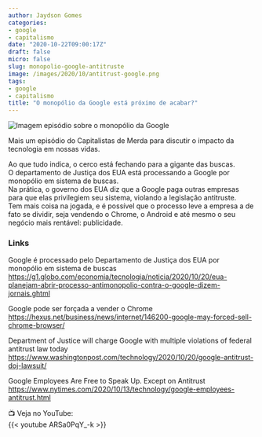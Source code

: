 ```yaml
---
author: Jaydson Gomes
categories:
- google
- capitalismo
date: "2020-10-22T09:00:17Z"
draft: false
micro: false
slug: monopolio-google-antitruste
image: /images/2020/10/antitrust-google.png
tags:
- google
- capitalismo
title: "O monopólio da Google está próximo de acabar?"
---
```

![Imagem episódio sobre o monopólio da Google](/images/2020/10/antitrust-google.png)  

Mais um episódio do Capitalistas de Merda para discutir o impacto da tecnologia em nossas vidas.  

Ao que tudo indica, o cerco está fechando para a gigante das buscas.  
O departamento de Justiça dos EUA está processando a Google por monopólio em sistema de buscas.  
Na prática, o governo dos EUA diz que a Google paga outras empresas para que elas privilegiem seu sistema, violando a legislação antitruste.  
Tem mais coisa na jogada, e é possível que o processo leve a empresa a de fato se dividir, seja vendendo o Chrome, o Android e até mesmo o seu negócio mais rentável: publicidade.  

### Links
Google é processado pelo Departamento de Justiça dos EUA por monopólio em sistema de buscas  
https://g1.globo.com/economia/tecnologia/noticia/2020/10/20/eua-planejam-abrir-processo-antimonopolio-contra-o-google-dizem-jornais.ghtml  

Google pode ser forçada a vender o Chrome  
https://hexus.net/business/news/internet/146200-google-may-forced-sell-chrome-browser/  

Department of Justice will charge Google with multiple violations of federal antitrust law today  
https://www.washingtonpost.com/technology/2020/10/20/google-antitrust-doj-lawsuit/  

Google Employees Are Free to Speak Up. Except on Antitrust  
https://www.nytimes.com/2020/10/13/technology/google-employees-antitrust.html  

📺 Veja no YouTube:  
{{< youtube ARSa0PqY_-k >}}
